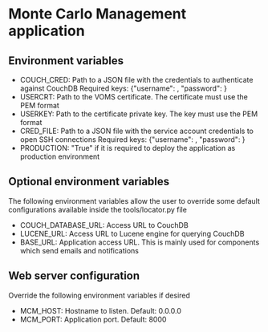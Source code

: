 # Monte Carlo Management application

Environment variables
----------------------
- COUCH_CRED:  Path to a JSON file with the credentials to authenticate against CouchDB
	           Required keys: {"username": <USERNAME>, "password": <PASSWORD>}
- USERCRT: Path to the VOMS certificate. The certificate must use the PEM format
- USERKEY: Path to the certificate private key. The key must use the PEM format
- CRED_FILE: Path to a JSON file with the service account credentials to open SSH connections
             Required keys: {"username": <USERNAME>, "password": <PASSWORD>}
- PRODUCTION: "True" if it is required to deploy the application as production environment

Optional environment variables
-------------------------------
The following environment variables allow the user to override some default configurations
available inside the tools/locator.py file

- COUCH_DATABASE_URL: Access URL to CouchDB
- LUCENE_URL: Access URL to Lucene engine for querying CouchDB
- BASE_URL: Application access URL. This is mainly used for components which send emails and notifications

Web server configuration
-------------------------------
Override the following environment variables if desired

- MCM_HOST: Hostname to listen. Default: 0.0.0.0
- MCM_PORT: Application port. Default: 8000